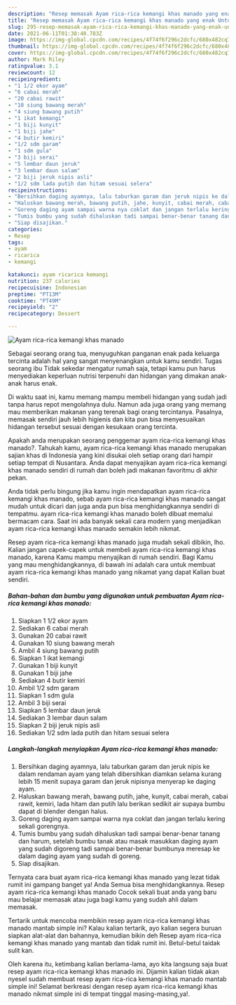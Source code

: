```yaml
---
description: "Resep memasak Ayam rica-rica kemangi khas manado yang enak Untuk Jualan"
title: "Resep memasak Ayam rica-rica kemangi khas manado yang enak Untuk Jualan"
slug: 295-resep-memasak-ayam-rica-rica-kemangi-khas-manado-yang-enak-untuk-jualan
date: 2021-06-11T01:38:40.783Z
image: https://img-global.cpcdn.com/recipes/4f74f6f296c2dcfc/680x482cq70/ayam-rica-rica-kemangi-khas-manado-foto-resep-utama.jpg
thumbnail: https://img-global.cpcdn.com/recipes/4f74f6f296c2dcfc/680x482cq70/ayam-rica-rica-kemangi-khas-manado-foto-resep-utama.jpg
cover: https://img-global.cpcdn.com/recipes/4f74f6f296c2dcfc/680x482cq70/ayam-rica-rica-kemangi-khas-manado-foto-resep-utama.jpg
author: Mark Riley
ratingvalue: 3.1
reviewcount: 12
recipeingredient:
- "1 1/2 ekor ayam"
- "6 cabai merah"
- "20 cabai rawit"
- "10 siung bawang merah"
- "4 siung bawang putih"
- "1 ikat kemangi"
- "1 biji kunyit"
- "1 biji jahe"
- "4 butir kemiri"
- "1/2 sdm garam"
- "1 sdm gula"
- "3 biji serai"
- "5 lembar daun jeruk"
- "3 lembar daun salam"
- "2 biji jeruk nipis asli"
- "1/2 sdm lada putih dan hitam sesuai selera"
recipeinstructions:
- "Bersihkan daging ayamnya, lalu taburkan garam dan jeruk nipis ke dalam rendaman ayam yang telah dibersihkan diamkan selama kurang lebih 15 menit supaya garam dan jeruk nipisnya menyerap ke daging ayam."
- "Haluskan bawang merah, bawang putih, jahe, kunyit, cabai merah, cabai rawit, kemiri, lada hitam dan putih lalu berikan sedikit air supaya bumbu dapat di blender dengan halus."
- "Goreng daging ayam sampai warna nya coklat dan jangan terlalu kering sekali gorengnya."
- "Tumis bumbu yang sudah dihaluskan tadi sampai benar-benar tanang dan harum, setelah bumbu tanak atau masak masukkan daging ayam yang sudah digoreng tadi sampai benar-benar bumbunya meresap ke dalam daging ayam yang sudah di goreng."
- "Siap disajikan."
categories:
- Resep
tags:
- ayam
- ricarica
- kemangi

katakunci: ayam ricarica kemangi 
nutrition: 237 calories
recipecuisine: Indonesian
preptime: "PT13M"
cooktime: "PT49M"
recipeyield: "2"
recipecategory: Dessert

---
```



![Ayam rica-rica kemangi khas manado](https://img-global.cpcdn.com/recipes/4f74f6f296c2dcfc/680x482cq70/ayam-rica-rica-kemangi-khas-manado-foto-resep-utama.jpg)

Sebagai seorang orang tua, menyuguhkan panganan enak pada keluarga tercinta adalah hal yang sangat menyenangkan untuk kamu sendiri. Tugas seorang ibu Tidak sekedar mengatur rumah saja, tetapi kamu pun harus menyediakan keperluan nutrisi terpenuhi dan hidangan yang dimakan anak-anak harus enak.

Di waktu  saat ini, kamu memang mampu membeli hidangan yang sudah jadi tanpa harus repot mengolahnya dulu. Namun ada juga orang yang memang mau memberikan makanan yang terenak bagi orang tercintanya. Pasalnya, memasak sendiri jauh lebih higienis dan kita pun bisa menyesuaikan hidangan tersebut sesuai dengan kesukaan orang tercinta. 



Apakah anda merupakan seorang penggemar ayam rica-rica kemangi khas manado?. Tahukah kamu, ayam rica-rica kemangi khas manado merupakan sajian khas di Indonesia yang kini disukai oleh setiap orang dari hampir setiap tempat di Nusantara. Anda dapat menyajikan ayam rica-rica kemangi khas manado sendiri di rumah dan boleh jadi makanan favoritmu di akhir pekan.

Anda tidak perlu bingung jika kamu ingin mendapatkan ayam rica-rica kemangi khas manado, sebab ayam rica-rica kemangi khas manado sangat mudah untuk dicari dan juga anda pun bisa menghidangkannya sendiri di tempatmu. ayam rica-rica kemangi khas manado boleh dibuat memalui bermacam cara. Saat ini ada banyak sekali cara modern yang menjadikan ayam rica-rica kemangi khas manado semakin lebih nikmat.

Resep ayam rica-rica kemangi khas manado juga mudah sekali dibikin, lho. Kalian jangan capek-capek untuk membeli ayam rica-rica kemangi khas manado, karena Kamu mampu menyajikan di rumah sendiri. Bagi Kamu yang mau menghidangkannya, di bawah ini adalah cara untuk membuat ayam rica-rica kemangi khas manado yang nikamat yang dapat Kalian buat sendiri.

<!--inarticleads1-->

##### Bahan-bahan dan bumbu yang digunakan untuk pembuatan Ayam rica-rica kemangi khas manado:

1. Siapkan 1 1/2 ekor ayam
1. Sediakan 6 cabai merah
1. Gunakan 20 cabai rawit
1. Gunakan 10 siung bawang merah
1. Ambil 4 siung bawang putih
1. Siapkan 1 ikat kemangi
1. Gunakan 1 biji kunyit
1. Gunakan 1 biji jahe
1. Sediakan 4 butir kemiri
1. Ambil 1/2 sdm garam
1. Siapkan 1 sdm gula
1. Ambil 3 biji serai
1. Siapkan 5 lembar daun jeruk
1. Sediakan 3 lembar daun salam
1. Siapkan 2 biji jeruk nipis asli
1. Sediakan 1/2 sdm lada putih dan hitam sesuai selera




<!--inarticleads2-->

##### Langkah-langkah menyiapkan Ayam rica-rica kemangi khas manado:

1. Bersihkan daging ayamnya, lalu taburkan garam dan jeruk nipis ke dalam rendaman ayam yang telah dibersihkan diamkan selama kurang lebih 15 menit supaya garam dan jeruk nipisnya menyerap ke daging ayam.
1. Haluskan bawang merah, bawang putih, jahe, kunyit, cabai merah, cabai rawit, kemiri, lada hitam dan putih lalu berikan sedikit air supaya bumbu dapat di blender dengan halus.
1. Goreng daging ayam sampai warna nya coklat dan jangan terlalu kering sekali gorengnya.
1. Tumis bumbu yang sudah dihaluskan tadi sampai benar-benar tanang dan harum, setelah bumbu tanak atau masak masukkan daging ayam yang sudah digoreng tadi sampai benar-benar bumbunya meresap ke dalam daging ayam yang sudah di goreng.
1. Siap disajikan.




Ternyata cara buat ayam rica-rica kemangi khas manado yang lezat tidak rumit ini gampang banget ya! Anda Semua bisa menghidangkannya. Resep ayam rica-rica kemangi khas manado Cocok sekali buat anda yang baru mau belajar memasak atau juga bagi kamu yang sudah ahli dalam memasak.

Tertarik untuk mencoba membikin resep ayam rica-rica kemangi khas manado mantab simple ini? Kalau kalian tertarik, ayo kalian segera buruan siapkan alat-alat dan bahannya, kemudian bikin deh Resep ayam rica-rica kemangi khas manado yang mantab dan tidak rumit ini. Betul-betul taidak sulit kan. 

Oleh karena itu, ketimbang kalian berlama-lama, ayo kita langsung saja buat resep ayam rica-rica kemangi khas manado ini. Dijamin kalian tiidak akan nyesel sudah membuat resep ayam rica-rica kemangi khas manado mantab simple ini! Selamat berkreasi dengan resep ayam rica-rica kemangi khas manado nikmat simple ini di tempat tinggal masing-masing,ya!.

